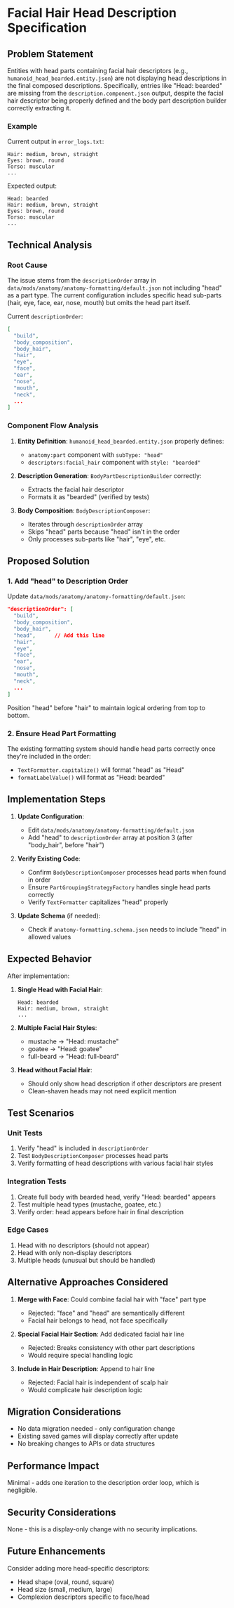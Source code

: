 # Facial Hair Head Description Specification

## Problem Statement

Entities with head parts containing facial hair descriptors (e.g., `humanoid_head_bearded.entity.json`) are not displaying head descriptions in the final composed descriptions. Specifically, entries like "Head: bearded" are missing from the `description.component.json` output, despite the facial hair descriptor being properly defined and the body part description builder correctly extracting it.

### Example

Current output in `error_logs.txt`:

```
Hair: medium, brown, straight
Eyes: brown, round
Torso: muscular
...
```

Expected output:

```
Head: bearded
Hair: medium, brown, straight
Eyes: brown, round
Torso: muscular
...
```

## Technical Analysis

### Root Cause

The issue stems from the `descriptionOrder` array in `data/mods/anatomy/anatomy-formatting/default.json` not including "head" as a part type. The current configuration includes specific head sub-parts (hair, eye, face, ear, nose, mouth) but omits the head part itself.

Current `descriptionOrder`:

```json
[
  "build",
  "body_composition",
  "body_hair",
  "hair",
  "eye",
  "face",
  "ear",
  "nose",
  "mouth",
  "neck",
  ...
]
```

### Component Flow Analysis

1. **Entity Definition**: `humanoid_head_bearded.entity.json` properly defines:
   - `anatomy:part` component with `subType: "head"`
   - `descriptors:facial_hair` component with `style: "bearded"`

2. **Description Generation**: `BodyPartDescriptionBuilder` correctly:
   - Extracts the facial hair descriptor
   - Formats it as "bearded" (verified by tests)

3. **Body Composition**: `BodyDescriptionComposer`:
   - Iterates through `descriptionOrder` array
   - Skips "head" parts because "head" isn't in the order
   - Only processes sub-parts like "hair", "eye", etc.

## Proposed Solution

### 1. Add "head" to Description Order

Update `data/mods/anatomy/anatomy-formatting/default.json`:

```json
"descriptionOrder": [
  "build",
  "body_composition",
  "body_hair",
  "head",      // Add this line
  "hair",
  "eye",
  "face",
  "ear",
  "nose",
  "mouth",
  "neck",
  ...
]
```

Position "head" before "hair" to maintain logical ordering from top to bottom.

### 2. Ensure Head Part Formatting

The existing formatting system should handle head parts correctly once they're included in the order:

- `TextFormatter.capitalize()` will format "head" as "Head"
- `formatLabelValue()` will format as "Head: bearded"

## Implementation Steps

1. **Update Configuration**:
   - Edit `data/mods/anatomy/anatomy-formatting/default.json`
   - Add "head" to `descriptionOrder` array at position 3 (after "body_hair", before "hair")

2. **Verify Existing Code**:
   - Confirm `BodyDescriptionComposer` processes head parts when found in order
   - Ensure `PartGroupingStrategyFactory` handles single head parts correctly
   - Verify `TextFormatter` capitalizes "head" properly

3. **Update Schema** (if needed):
   - Check if `anatomy-formatting.schema.json` needs to include "head" in allowed values

## Expected Behavior

After implementation:

1. **Single Head with Facial Hair**:

   ```
   Head: bearded
   Hair: medium, brown, straight
   ...
   ```

2. **Multiple Facial Hair Styles**:
   - mustache → "Head: mustache"
   - goatee → "Head: goatee"
   - full-beard → "Head: full-beard"

3. **Head without Facial Hair**:
   - Should only show head description if other descriptors are present
   - Clean-shaven heads may not need explicit mention

## Test Scenarios

### Unit Tests

1. Verify "head" is included in `descriptionOrder`
2. Test `BodyDescriptionComposer` processes head parts
3. Verify formatting of head descriptions with various facial hair styles

### Integration Tests

1. Create full body with bearded head, verify "Head: bearded" appears
2. Test multiple head types (mustache, goatee, etc.)
3. Verify order: head appears before hair in final description

### Edge Cases

1. Head with no descriptors (should not appear)
2. Head with only non-display descriptors
3. Multiple heads (unusual but should be handled)

## Alternative Approaches Considered

1. **Merge with Face**: Could combine facial hair with "face" part type
   - Rejected: "face" and "head" are semantically different
   - Facial hair belongs to head, not face specifically

2. **Special Facial Hair Section**: Add dedicated facial hair line
   - Rejected: Breaks consistency with other part descriptions
   - Would require special handling logic

3. **Include in Hair Description**: Append to hair line
   - Rejected: Facial hair is independent of scalp hair
   - Would complicate hair description logic

## Migration Considerations

- No data migration needed - only configuration change
- Existing saved games will display correctly after update
- No breaking changes to APIs or data structures

## Performance Impact

Minimal - adds one iteration to the description order loop, which is negligible.

## Security Considerations

None - this is a display-only change with no security implications.

## Future Enhancements

Consider adding more head-specific descriptors:

- Head shape (oval, round, square)
- Head size (small, medium, large)
- Complexion descriptors specific to face/head
